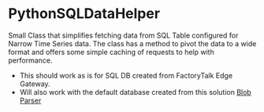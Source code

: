 # PythonSQLDataHelper
Small Class that simplifies fetching data from SQL Table configured for Narrow Time Series data.  The class has a method to pivot the data to a wide format and offers some simple caching of requests to help with performance.  

- This should work as is for SQL DB created from FactoryTalk Edge Gateway.
- Will also work with the default database created from this solution [Blob Parser](https://github.com/Sandlerdev/BlobParser)
